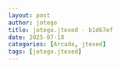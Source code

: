 ```yaml
---
layout: post
author: jotego
title: jotego.jtexed - b1d67ef
date: 2025-07-18
categories: [Arcade, jtexed]
tags: [jotego.jtexed]
---
```


